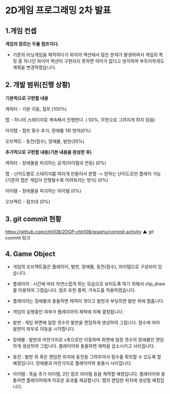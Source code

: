 ﻿# 2D게임 프로그래밍 2차 발표

## 1.게임 컨셉

**게임의 장르는 두들 점프이다.**
- 기존의 러닝게임을 제작하다가 와이어 액션에서 많은 문제가 발생하여서 게임의 특징 중 하나인 와이어 액션이 구현되지 못하면 의미가 없다고 생각하여 부득이하게도 계획을 변경하였습니다.

## 2. 개발 범위(진행 상황)
**기본적으로 구현할 내용**

캐릭터 - 기본 이동, 점프 (100%)

맵 - 하나의 스테이지로 계속해서 진행한다. ( 50%, 무한으로 그려지게 하지 않음)

아이템 - 점프 횟수 추가, 장애물 1회 방어(0%)

오브젝트 - 동전(점수), 장애물, 발판(35%)

**추가적으로 구현할 내용(기본 내용을 완성한 후)**

캐릭터 - 장애물을 파괴하는 공격(아이템과 연동) (0%)

맵 - 난이도별로 스테이지를 여러개 만들어서 분할 -> 원하는 난이도로만 플레이 가능(기존의 맵은 게임이 진행될수록 어려워지는 방식) (0%)

아이템 - 장애물을 파괴하는 아이템 (0%)

오브젝트 - 점프대 (0%)

## 3. git commit 현황
https://github.com/chh108/2DGP-chh108/graphs/commit-activity
▲ git commit 링크

## 4. Game Object
- 게임의 오브젝트들은 플레이어, 발판, 장애물, 동전(점수), 아이템으로 구성되어 있습니다.

 - 플레이어 : 시간에 따라 자연스럽게 뛰는 모습으로 보이도록 하기 위해서 clip_draw를 이용하여 그렸습니다. 점프 또한 중력, 가속도를 적용하였습니다.
 - 플레이어는 장애물과 충돌하면 체력이 깎이고 발판과 부딪히면 발판 위에 멈춥니다.
 - 게임의 실행중인 여부가 플레이어의 체력에 의해 결정됩니다.
 
 - 발판 : 게임 화면에 일정 갯수의 발판을 랜덤하게 생성하여 그립니다. 점수에 따라 발판이 좌우로 이동을 시작합니다.
 
 - 장애물 : 발판과 마찬가지로 x축으로만 이동하며 화면에 일정 갯수의 장애물만 랜덤하게 생성하여 그립니다.  플레이어와 충돌하면 체력을 감소시키고 사라집니다.

- 동전 : 발판 위 혹은 랜덤한 위치에 동전을 그려주어서 점수를 획득할 수 있도록 할 예정입니다.
장애물과 마찬가지로 플레이어와 충돌시 사라집니다.

- 아이템 : 목숨 추가 아이템, 2단 점프 아이템 등을 제작할 예정입니다. 플레이어와 충돌하면 플레이어에게 이로운 효과를 제공합니다. 맵의 랜덤한 위치에 생성할 예정입니다.
 

